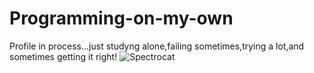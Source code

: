 # Programming-on-my-own
Profile in process...just studyng alone,failing sometimes,trying a lot,and sometimes getting it right!
![Spectrocat](https://octodex.github.com/spectrocat/)
